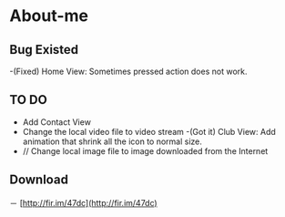 # About-me

## Bug Existed
-(Fixed) Home View: Sometimes pressed action does not work.

## TO DO

- Add Contact View
- Change the local video file to video stream
-(Got it) Club View: Add animation that shrink all the icon to normal size.
- // Change local image file to image downloaded from the Internet

## Download
－ [http://fir.im/47dc](http://fir.im/47dc)
